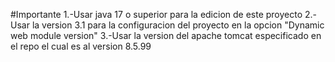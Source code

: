 #Importante
1.-Usar java 17 o superior para la edicion de este proyecto
2.-Usar la version 3.1 para la configuracion del proyecto en la opcion "Dynamic web module version"
3.-Usar la version del apache tomcat especificado en el repo el cual es al version 8.5.99
